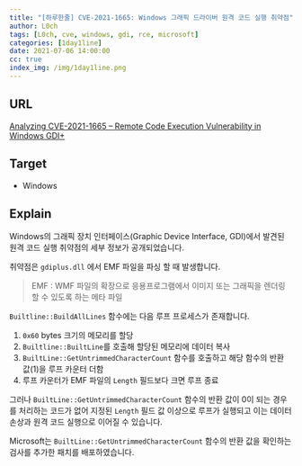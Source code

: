 ```yaml
---
title: "[하루한줄] CVE-2021-1665: Windows 그래픽 드라이버 원격 코드 실행 취약점"
author: L0ch
tags: [L0ch, cve, windows, gdi, rce, microsoft]
categories: [1day1line]
date: 2021-07-06 14:00:00
cc: true
index_img: /img/1day1line.png
---
```


## URL

[Analyzing CVE-2021-1665 – Remote Code Execution Vulnerability in Windows GDI+](https://www.mcafee.com/blogs/other-blogs/mcafee-labs/analyzing-cve-2021-1665-remote-code-execution-vulnerability-in-windows-gdi/)

## Target

- Windows

## Explain

Windows의 그래픽 장치 인터페이스(Graphic Device Interface, GDI)에서 발견된 원격 코드 실행 취약점의 세부 정보가 공개되었습니다.

취약점은 `gdiplus.dll` 에서 EMF 파일을 파싱 할 때 발생합니다.

> EMF : WMF 파일의 확장으로 응용프로그램에서 이미지 또는 그래픽을 렌더링 할 수 있도록 하는 메타 파일

`Builtline::BuildAllLines` 함수에는 다음 루프 프로세스가 존재합니다.

1. `0x60` bytes 크기의 메모리를 할당
2. `Builtline::BuiltLine`를 호출해 할당된 메모리에 데이터 복사
3. `BuiltLine::GetUntrimmedCharacterCount` 함수를 호출하고 해당 함수의 반환 값(1)을 루프 카운터 더함
4. 루프 카운터가 EMF 파일의 `Length` 필드보다 크면 루프 종료

그러나 `BuiltLine::GetUntrimmedCharacterCount` 함수의 반환 값이 0이 되는 경우를 처리하는 코드가 없어 지정된 `Length` 필드 값 이상으로 루프가 실행되고 이는 데이터 손상과 원격 코드 실행으로 이어질 수 있습니다.

Microsoft는 `BuiltLine::GetUntrimmedCharacterCount` 함수의 반환 값을 확인하는 검사를 추가한 패치를 배포하였습니다.